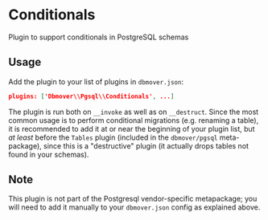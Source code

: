 # Conditionals
Plugin to support conditionals in PostgreSQL schemas

## Usage
Add the plugin to your list of plugins in `dbmover.json`:

```json
plugins: ['Dbmover\\Pgsql\\Conditionals', ...]
```

The plugin is run both on `__invoke` as well as on `__destruct`. Since the most
common usage is to perform conditional migrations (e.g. renaming a table), it is
recommended to add it at or near the beginning of your plugin list, but _at
least_ before the `Tables` plugin (included in the `dbmover/pgsql`
meta-package), since this is a "destructive" plugin (it actually drops tables
not found in your schemas).

## Note
This plugin is not part of the Postgresql vendor-specific metapackage; you will
need to add it manually to your `dbmover.json` config as explained above.

